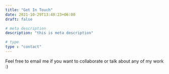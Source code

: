 ```yaml
---
title: "Get In Touch"
date: 2021-10-29T13:49:23+06:00
draft: false

# meta description
description: "this is meta description"

# type
type : "contact"
---
```


Feel free to email me if you want to collaborate or talk about any of my work :)